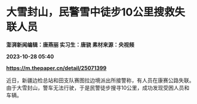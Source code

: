 # 大雪封山，民警雪中徒步10公里搜救失联人员
**澎湃新闻编辑：唐燕丽 实习生：唐骁 素材来源：央视频**

**2023-10-28 05:40**

**https://m.thepaper.cn/detail/25071399**

近日，新疆边检总站和田支队赛图拉边境派出所接警称，有人员在康赛公路失联。由于大雪封山，警车无法行驶，于是民警徒步搜寻10公里，成功发现受困人员和车辆。